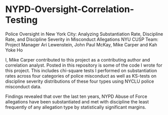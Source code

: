 # NYPD-Oversight-Correlation-Testing
Police Oversight in New York City: Analyzing Substantiation Rate, Discipline Rate, and Discipline Severity in Misconduct Allegations
NYU CUSP Team: Project Manager Ari Lewenstein, John Paul McKay, Mike Carper and Kah Yoke Ho

I, Mike Carper contributed to this project as a contributing author and correlation analyst. Posted in this repository is some of the code I wrote for this project. This includes chi-square tests I performed on substantiation rates across four categories of police misconduct as well as KS-tests on discipline severity distributions of these four types using NYCLU police misconduct data.

Findings revealed that over the last ten years, NYPD Abuse of Force allegations have been substantiated and met with discipline the least frequently of any allegation type by statistically significant margins.
